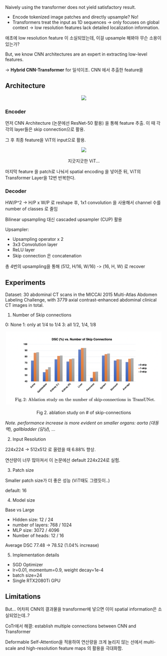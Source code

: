 Naively using the transformer does not yield satisfactory result.

- Encode tokenized image patches and directly upsample? No!
- Transformers treat the input as 1D sequences -> only focuses on global context -> low resolution features lack detailed localization information.

애초에 low resolution feature 이 소실되었는데, 이걸 upsample 해봐야 무슨 소용이 있는가?

But, we know CNN architectures are an expert in extracting low-level features.

-> **Hybrid CNN-Transformer** for 일석이조. CNN 에서 추출한 feature을 

## Architecture

<p align="center">
<img src="https://github.com/hahajjjun/YBIGTA-Segmentation/blob/af401b440698f031653de920d5967dfbb9516bfb/Reviews/CoTr/Assets/transunet.png" width="700px">
</p>

### Encoder

먼저 CNN Architecture (논문에선 ResNet-50 활용) 을 통해 feature 추출. 이 때 각각의 layer들은 skip connection으로 활용.

그 후 최종 feature을 ViT의 input으로 활용.

<div align="center">
<img src="../Transformer/Assets/vit.gif" width="500px"></img>
  <p>지긋지긋한 ViT...</p>
</div>

마지막 feature 을 patch로 나눠서 spatial encoding 을 넣어준 뒤, ViT의 Transformer Layer을 12번 반복한다.

### Decoder

HW/P^2 -> H/P x W/P 로 reshape 후, 1x1 convolution 을 사용해서 channel 수를 number of classes 로 줄임

Bilinear upsampling 대신 cascaded upsampler (CUP) 활용

Upsampler:
  - Upsampling operator x 2
  - 3x3 Convolution layer
  - ReLU layer
  - Skip connection 은 concatenation

총 4번의 upsampling을 통해 (512, H/16, W/16) -> (16, H, W) 로 recover

## Experiments

Dataset: 30 abdominal CT scans in the MICCAI 2015 Multi-Atlas Abdomen Labeling Challenge, with 3779 axial contrast-enhanced abdominal clinical CT images in total.

1. Number of Skip connections

0: None
1: only at 1/4 to 1/4
3: all 1/2, 1/4, 1/8

<div align="center">
<img src="./Assets/skip.png" width="500px"></img>
  <p>Fig 2. ablation study on # of skip-connections</p>
</div>

*Note. performance increase is more evident on smaller organs: aorta (대동맥), gallbladder (담낭), ...*

2. Input Resolution

224x224 -> 512x512 로 올렸을 때 6.88% 향상.

연산량이 너무 많아져서 이 논문에선 default 224x224로 실험.

3. Patch size

Smaller patch size가 더 좋은 성능 (ViT때도 그랬듯이..)

default: 16

4. Model size

Base vs Large

- Hidden size: 12 / 24
- number of layers: 768 / 1024
- MLP size: 3072 / 4096
- Number of heads: 12 / 16

Average DSC 77.48 -> 78.52 (1.04% increase)

5. Implementation details

- SGD Optimizer
- lr=0.01, momentum=0.9, weight decay=1e-4
- batch size=24
- Single RTX2080Ti GPU

## Limitations

But... 어차피 CNN의 결과물을 transformer에 넣으면 이미 spatial information은 소실되었는데..?

CoTr에서 해결: establish multiple connections between CNN and Transformer

Deformable Self-Attention을 적용하여 연산량을 크게 늘리지 않는 선에서 multi-scale and high-resolution feature maps 의 활용을 극대화함.
